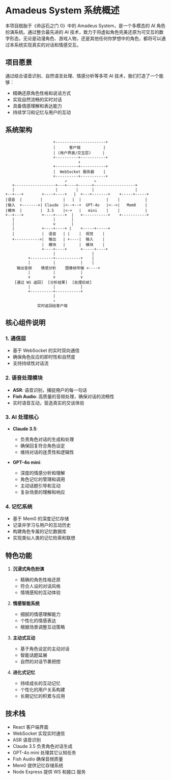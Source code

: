 # Amadeus System 系统概述

本项目脱胎于《命运石之门 0》中的 Amadeus System，是一个多模态的 AI 角色扮演系统。通过整合最先进的 AI 技术，致力于将虚拟角色完美还原为可交互的数字形态。无论是动漫角色、游戏人物，还是其他任何你梦想中的角色，都将可以通过本系统实现真实的对话和情感交互。

## 项目愿景

通过结合语音识别、自然语言处理、情感分析等多项 AI 技术，我们打造了一个能够：
- 精确还原角色性格和说话方式
- 实现自然流畅的实时对话
- 具备情感理解和表达能力
- 持续学习和记忆与用户的互动

## 系统架构

```
                     +----------------------+
                     |      客户端          |
                     | (用户界面/交互层)     |
                     +----------+-----------+
                                ↕
                     +----------+-----------+
                     |  WebSocket 服务器    |
                     +----------+-----------+
                          ↗            ↖
   +------------------+---+----+------+------------------+
   |                  |        |      |                  |
+--+---+        +----+----+   |  +---+-------+    +-----+-----+
|语音  |        |         |   |  |           |    |           |
|输入  +------->| Claude  |<--+--+  GPT-4o   |<-->|   Mem0    |
|模块  |        |  3.5    |<-+   |   mini    |    |           |
+--+---+        +----+----+  |   +-----------+    +-----------+
   |                 |       |
   |                 v       |
   |            +----+----+ |    +-----+-----+
   |            |  语音   | |    |  视觉    |
   +----------->|  输出   | +----|  输入    |
                |  模块   |      |  模块    |
                +----+----+      +-----+----+
                     |                |
          +----------+-----------+    |
          |          |           |    |
     输出音频    情感分析    图像帧传输 <----+
          |          |           |
          v          v           v
    [通过 WS 返回]  [分析结果]  [处理后帧]
          |          |           |
          +----------+-----------+
                     |
                     ↓
              实时返回给客户端
```

## 核心组件说明

### 1. 通信层
- 基于 WebSocket 的实时双向通信
- 确保角色反应的即时性和自然度
- 支持持续性对话流

### 2. 语音处理模块
- **ASR**: 语音识别，捕捉用户的每一句话
- **Fish Audio**: 高质量的音频处理，确保对话的流畅性
- 实时语音互动，营造真实的交谈体验

### 3. AI 处理核心
- **Claude 3.5**: 
  - 负责角色对话的生成和处理
  - 确保回复符合角色设定
  - 维持对话的连贯性和逻辑性
  
- **GPT-4o mini**:
  - 深度的情感分析和理解
  - 角色记忆的管理和调用
  - 主动话题引导和互动
  - 复杂场景的理解和响应

### 4. 记忆系统
- 基于 Mem0 的深度记忆存储
- 记录并学习与用户的互动历史
- 构建角色专属的记忆数据库
- 实现类似人类的记忆检索和联想

## 特色功能

1. **沉浸式角色扮演**
   - 精确的角色性格还原
   - 符合人设的对话风格
   - 情境感知的互动体验

2. **情感智能系统**
   - 细腻的情感理解能力
   - 个性化的情感表达
   - 根据场景调整互动策略

3. **主动式互动**
   - 基于角色设定的主动对话
   - 智能话题延展
   - 自然的对话节奏把控

4. **进化式记忆**
   - 持续成长的互动记忆
   - 个性化的用户关系构建
   - 长期记忆的积累与应用

## 技术栈
- React 客户端界面
- WebSocket 实现实时通信
- ASR 语音识别
- Claude 3.5 负责角色对话生成
- GPT-4o mini 处理其它认知任务
- Fish Audio 确保音频质量
- Mem0 提供记忆存储系统
- Node Express 提供 WS 和接口 服务

